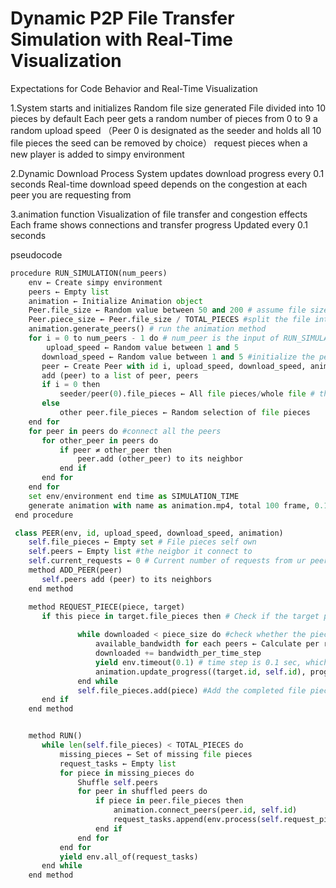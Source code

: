 # Dynamic P2P File Transfer Simulation with Real-Time Visualization

Expectations for Code Behavior and Real-Time Visualization


1.System starts and initializes
          Random file size generated
          File divided into 10 pieces by default
          Each peer gets a random number of pieces from 0 to 9
          				a random upload speed 
           （Peer 0 is designated as the seeder and holds all 10 file pieces
          the seed can be removed by choice）
          request pieces when a new player is added to simpy environment
          
2.Dynamic Download Process
          System updates download progress every 0.1 seconds
          Real-time download speed depends on the congestion at each peer you are requesting from

3.animation function
          Visualization of file transfer and congestion effects
          Each frame shows connections and transfer progress
          Updated every  0.1 seconds





pseudocode
```python
procedure RUN_SIMULATION(num_peers)
    env ← Create simpy environment
    peers ← Empty list
    animation ← Initialize Animation object 
    Peer.file_size ← Random value between 50 and 200 # assume file size is 50-200 MB.
    Peer.piece_size ← Peer.file_size / TOTAL_PIECES #split the file into pieces
    animation.generate_peers() # run the animation method
    for i = 0 to num_peers - 1 do # num_peer is the input of RUN_SIMULATION, which refer to the number of peers at the beginning of the game.
        upload_speed ← Random value between 1 and 5
       download_speed ← Random value between 1 and 5 #initialize the peers abandwith
       peer ← Create Peer with id i, upload_speed, download_speed, animation_object
       add (peer) to a list of peer, peers
       if i = 0 then
           seeder/peer(0).file_pieces ← All file pieces/whole file # the seed has all file
       else
           other peer.file_pieces ← Random selection of file pieces
    end for
    for peer in peers do #connect all the peers
       for other_peer in peers do
           if peer ≠ other_peer then
               peer.add (other_peer) to its neighbor
           end if
       end for
    end for
    set env/environment end time as SIMULATION_TIME
    generate animation with name as animation.mp4, total 100 frame, 0.1 sec between each frame
 end procedure

 class PEER(env, id, upload_speed, download_speed, animation)
    self.file_pieces ← Empty set # File pieces self own
    self.peers ← Empty list #the neigbor it connect to
    self.current_requests ← 0 # Current number of requests from ur peer    
    method ADD_PEER(peer)
       self.peers add (peer) to its neighbors
    end method

    method REQUEST_PIECE(piece, target)
       if this piece in target.file_pieces then # Check if the target peer still has the requested
          
               while downloaded < piece_size do #check whether the piece is  finished
                   available_bandwidth for each peers ← Calculate per request
                   downloaded += bandwidth_per_time_step 
                   yield env.timeout(0.1) # time step is 0.1 sec, which means the bandwith is dynamic for each 0.1 sec
                   animation.update_progress((target.id, self.id), progress_percentage)
               end while
               self.file_pieces.add(piece) #Add the completed file piece to the owned set
       end if
    end method


    method RUN()
       while len(self.file_pieces) < TOTAL_PIECES do
           missing_pieces ← Set of missing file pieces
           request_tasks ← Empty list
           for piece in missing_pieces do
               Shuffle self.peers
               for peer in shuffled peers do
                   if piece in peer.file_pieces then
                       animation.connect_peers(peer.id, self.id)
                       request_tasks.append(env.process(self.request_piece(piece, peer)))
                   end if
               end for
           end for
           yield env.all_of(request_tasks)
       end while
    end method



